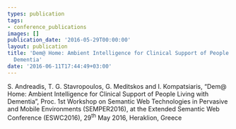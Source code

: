 ```yaml
---
types: publication
tags:
- conference_publications
images: []
publication_date: '2016-05-29T00:00:00'
layout: publication
title: 'Dem@ Home: Ambient Intelligence for Clinical Support of People Living with
  Dementia'
date: '2016-06-11T17:44:49+03:00'
---
```

<p>S. Andreadis, T. G. Stavropoulos, G. Meditskos and I. Kompatsiaris, “Dem@ Home: Ambient Intelligence for Clinical Support of People Living with Dementia”, Proc. 1st Workshop on Semantic Web Technologies in Pervasive and Mobile Environments (SEMPER2016), at the Extended Semantic Web Conference (ESWC2016), 29<sup>th</sup> May 2016, Heraklion, Greece</p>
